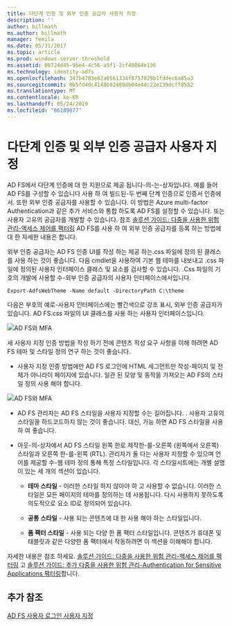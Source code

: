 ```yaml
---
title: 다단계 인증 및 외부 인증 공급자 사용자 지정
description: ''
author: billmath
ms.author: billmath
manager: femila
ms.date: 05/31/2017
ms.topic: article
ms.prod: windows-server-threshold
ms.assetid: 08724d45-9be4-4c56-a5f1-2cf40864e136
ms.technology: identity-adfs
ms.openlocfilehash: 347b4783e82a6561334f8757029b1fddec6a85a3
ms.sourcegitcommit: 0b5fd4dc4148b92480db04e4dc22e139dcff8582
ms.translationtype: MT
ms.contentlocale: ko-KR
ms.lasthandoff: 05/24/2019
ms.locfileid: "66189077"
---
```

# <a name="multi-factor-authentication-and-external-authentication-providers-customization"></a>다단계 인증 및 외부 인증 공급자 사용자 지정 



AD FS에서 다단계 인증에 대 한 지원으로 제공 됩니다\-의\-는\-상자입니다. 예를 들어 AD FS를 구성할 수 있습니다 사용 하 여 빌드된\-두 번째 단계 인증으로 인증서 인증에서. 또한 외부 인증 공급자를 사용할 수 있습니다. 이 방법은 Azure multi-factor Authentication과 같은 추가 서비스와 통합 하도록 AD FS를 설정할 수 있습니다. 또는 사용자 고유의 공급자를 개발할 수 있습니다. 참조 [솔루션 가이드: 다중을 사용한 위험 관리\-액세스 제어를 팩터링](https://technet.microsoft.com/library/dn280937.aspx) AD FS를 사용 하 여 외부 인증 공급자를 등록 하는 방법에 대 한 자세한 내용은 합니다.  
  
외부 인증 공급자는 AD FS 인증 UI를 작성 하는 제공 하는.css 파일에 정의 된 클래스를 사용 하는 것이 좋습니다. 다음 cmdlet을 사용하여 기본 웹 테마를 내보내고 .css 파일에 정의된 사용자 인터페이스 클래스 및 요소를 검사할 수 있습니다. .Css 파일의 기호의 개발에 사용할 수\-외부 인증 공급자의 사용자 인터페이스에서입니다.  
  

    Export-AdfsWebTheme -Name default -DirectoryPath C:\theme  
 
  
다음은 부호의 예로\-사용자 인터페이스에는 빨간색으로 강조 표시, 외부 인증 공급자가 있습니다. AD FS.css 파일의 UI 클래스를 사용 하는 사용자 인터페이스입니다.  
  
![AD FS와 MFA](media/AD-FS-user-sign-in-customization/ADFS_Blue_Custom8.png)  
  
새 사용자 지정 인증 방법을 작성 하기 전에 콘텐츠 작성 요구 사항을 이해 하려면 AD FS 테마 및 스타일 정의 연구 하는 것이 좋습니다.  
  
-   사용자 지정 인증 방법에만 AD FS 로그인에 HTML 세그먼트만 작성\-페이지 및 전체가 아니라이 페이지에 있습니다. 일관 된 모양 및 동작을 가져오는 AD FS의 스타일 정의 사용 해야 합니다.  
  
![AD FS와 MFA](media/AD-FS-user-sign-in-customization/ADFS_Blue_Custom9.png)  
  
-   AD FS 관리자는 AD FS 스타일을 사용자 지정할 수는 길어집니다. . 사용자 고유의 스타일을 하드코드하지 않는 것이 좋습니다. 대신, 가능 하면 AD FS 스타일을 사용 하 여 좋습니다.  
  
-   아웃\-의\-상자에서 AD FS 스타일 왼쪽 한로 제작한\-를\-오른쪽 \(왼쪽에서 오른쪽\) 스타일과 오른쪽 한\-를\-왼쪽 \(RTL\). 관리자가 둘 다는 사용자 지정할 수 있으며 언어를 제공할 수\-웹 테마 정의 통해 특정 스타일입니다. 각 스타일시트에는 개별 설명이 있는 세 개의 섹션이 있습니다.  
  
    -   **테마 스타일** \- 이러한 스타일 하지 않아야 하 고 사용할 수 없습니다. 이러한 스타일은 모든 페이지의 테마를 정의하는 데 사용됩니다. 다시 사용하지 못하도록 의도적으로 요소 ID로 정의되어 있습니다.  
  
    -   **공통 스타일** \- 사용 되는 콘텐츠에 대 한 사용 해야 하는 스타일입니다.  
  
    -   **폼 팩터 스타일** \- 사용 되는 다양 한 폼 팩터 스타일입니다. 콘텐츠가 휴대폰 및 태블릿과 같은 다양한 폼 팩터에서 작동하려면 이 섹션을 이해해야 합니다.  
  
자세한 내용은 참조 하세요. [솔루션 가이드: 다중을 사용한 위험 관리\-액세스 제어를 팩터링](https://technet.microsoft.com/library/dn280937.aspx) 고 [솔루션 가이드: 추가 다중을 사용한 위험 관리\-Authentication for Sensitive Applications 팩터링](https://tnstage.redmond.corp.microsoft.com/library/dn280949.aspx)합니다.  

## <a name="additional-references"></a>추가 참조 
[AD FS 사용자 로그인 사용자 지정](AD-FS-user-sign-in-customization.md) 
